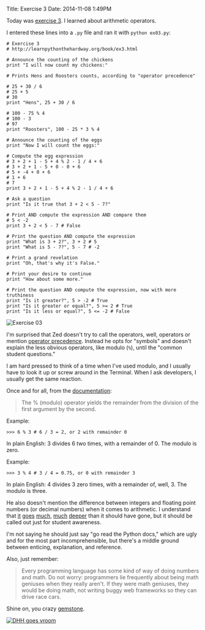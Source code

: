 Title: Exercise 3
Date: 2014-11-08 1:49PM

Today was [exercise 3](http://learnpythonthehardway.org/book/ex3.html). I learned about arithmetic operators.

I entered these lines into a `.py` file and ran it with `python ex03.py`:

```
# Exercise 3
# http://learnpythonthehardway.org/book/ex3.html

# Announce the counting of the chickens
print "I will now count my chickens:"

# Prints Hens and Roosters counts, according to "operator precedence"

# 25 + 30 / 6
# 25 + 5
# 30
print "Hens", 25 + 30 / 6

# 100 - 75 % 4
# 100 - 3
# 97
print "Roosters", 100 - 25 * 3 % 4

# Announce the counting of the eggs
print "Now I will count the eggs:"

# Compute the egg expression
# 3 + 2 + 1 - 5 + 4 % 2 - 1 / 4 + 6
# 3 + 2 + 1 - 5 + 0 - 0 + 6
# 5 + -4 + 0 + 6
# 1 + 6
# 7
print 3 + 2 + 1 - 5 + 4 % 2 - 1 / 4 + 6

# Ask a question
print "Is it true that 3 + 2 < 5 - 7?"

# Print AND compute the expression AND compare them
# 5 < -2
print 3 + 2 < 5 - 7 # False

# Print the question AND compute the expression
print "What is 3 + 2?", 3 + 2 # 5
print "What is 5 - 7?", 5 - 7 # -2

# Print a grand revelation
print "Oh, that's why it's False."

# Print your desire to continue
print "How about some more."

# Print the question AND compute the expression, now with more truthiness
print "Is it greater?", 5 > -2 # True
print "Is it greater or equal?", 5 >= 2 # True
print "Is it less or equal?", 5 <= -2 # False
```

![Exercise 03]({filename}/images/ex03.png "Exercise 03")

I'm surprised that Zed doesn't try to call the operators, well, operators or mention [operator precedence](https://docs.python.org/2/reference/expressions.html#operator-precedence). Instead he opts for "symbols" and doesn't explain the less obvious operators, like modulo (`%`), until the "common student questions."

I am hard pressed to think of a time when I've used modulo, and I usually have to look it up or screw around in the Terminal. When I ask developers, I usually get the same reaction.

Once and for all, from the [documentation](https://docs.python.org/2/reference/expressions.html#binary-arithmetic-operations):

> The % (modulo) operator yields the remainder from the division of the first argument by the second.

Example:

```
>>> 6 % 3 # 6 / 3 = 2, or 2 with remainder 0
```

In plain English: 3 divides 6 two times, with a remainder of 0. The modulo is zero.

Example:

```
>>> 3 % 4 # 3 / 4 = 0.75, or 0 with remainder 3
```

In plain English: 4 divides 3 zero times, with a remainder of, well, 3. The modulo is three.

He also doesn't mention the difference between integers and floating point numbers (or decimal numbers) when it comes to arithmetic. I understand that [it](https://docs.python.org/2/library/stdtypes.html#numeric-types-int-float-long-complex) [goes](https://docs.python.org/2/tutorial/floatingpoint.html) [much](https://docs.python.org/2/library/decimal.html), [much](https://docs.python.org/2/faq/design.html#why-are-floating-point-calculations-so-inaccurate) [deeper](http://en.wikipedia.org/wiki/IEEE_floating_point) than it should have gone, but it should be called out just for student awareness.

I'm not saying he should just say "go read the Python docs," which are ugly and for the most part incomprehensible, but there's a middle ground between enticing, explanation, and reference.

Also, just remember:

> Every programming language has some kind of way of doing numbers and math. Do not worry: programmers lie frequently about being math geniuses when they really aren't. If they were math geniuses, they would be doing math, not writing buggy web frameworks so they can drive race cars.

Shine on, you crazy [gemstone](http://david.heinemeierhansson.com/).

[![DHH goes vroom]({filename}/images/dhh-racecar.jpg "DHH goes vroom")](http://david.heinemeierhansson.com/)
